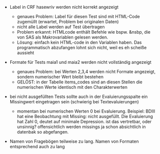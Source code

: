 - Label in CRF hasewriv werden nicht korrekt angezeigt
    - genaues Problem: Label für diesen Test sind mit HTML-Code zugemüllt (erwartet, Problem bei originalen Daten)
    - nicht alle Label werden auf Test übertragen
    - Problem erkannt: HTMLcode enthält Befehle wie bspw. &nsbp, die von SAS als Makrovariablen gelesen werden.
    - Lösung: einfach kein HTML-code in den Variablen haben. Das programmatisch abzufangen lohnt sich nicht, weil es eh scheiße aussieht
- Formate für Tests  maia1 und maia2 werden nicht vollständig angezeigt
    -  genaues Problem: bei Werten 2,3,4 werden nicht Formate angezeigt, sondern numerischer Wert bleibt bestehen
    - GELÖST: in der Tabelle items_codes sind an diesen Stellen die numerischen Werte identisch mit den Charakterwerten
- bei nicht ausgefüllten Tests sollte auch in der Evaluierungsspalte ein Missingwert eingetragen sein (schwierig bei Textevaluierungen)
    - momentan bei numerischen Werten 0 bei Evaluierung. Beispiel: BDIII hat eine Beobachtung mit Missing: nicht ausgefüllt. Die Evaluierung hat Zahl 0, deutet auf minimale Depression. ist das vertretbar, oder unsinnig?
      offensichtlich werden missings ja schon absichtlich in datenbak so abgefangen.


- Namen von Fragebögen teilweise zu lang. Namen von Formaten entsprechend auch zu lang
